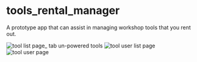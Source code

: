 # tools_rental_manager
A prototype app that can assist in managing workshop tools that you rent out.



![tool list page_ tab un-powered tools](https://github.com/rex-enigma/tools_rental_manager/assets/43634634/c25f4ea9-5223-4cd4-a5c9-a992bc1ac9b0)
![tool user list page](https://github.com/rex-enigma/tools_rental_manager/assets/43634634/55280029-e6c9-4588-92ec-26a0906b115c)
![tool user page](https://github.com/rex-enigma/tools_rental_manager/assets/43634634/d614051a-f9f3-4f19-9e33-5a29c4c1aafd)
